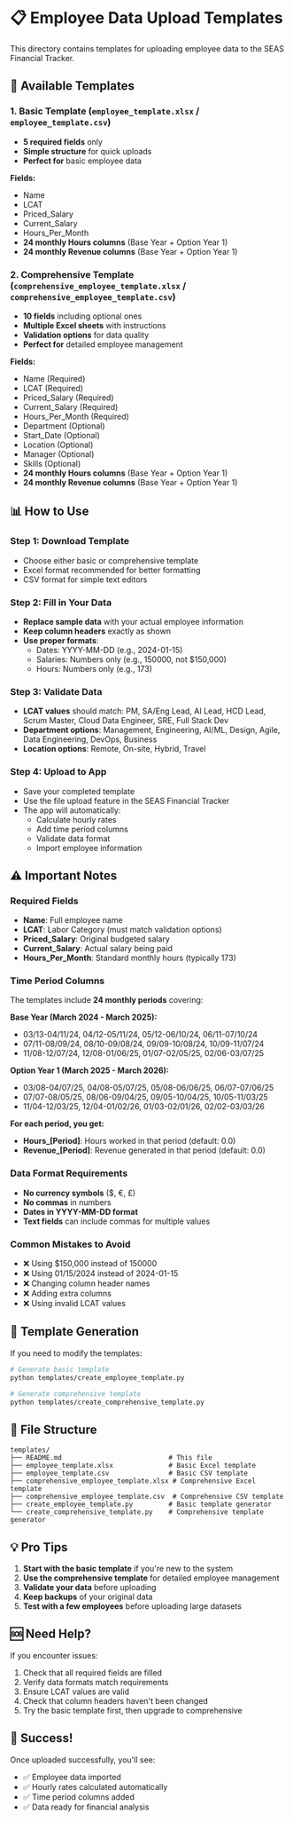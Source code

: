 # 📋 Employee Data Upload Templates

This directory contains templates for uploading employee data to the SEAS Financial Tracker.

## 🎯 Available Templates

### 1. **Basic Template** (`employee_template.xlsx` / `employee_template.csv`)
- **5 required fields** only
- **Simple structure** for quick uploads
- **Perfect for** basic employee data

**Fields:**
- Name
- LCAT
- Priced_Salary
- Current_Salary
- Hours_Per_Month
- **24 monthly Hours columns** (Base Year + Option Year 1)
- **24 monthly Revenue columns** (Base Year + Option Year 1)

### 2. **Comprehensive Template** (`comprehensive_employee_template.xlsx` / `comprehensive_employee_template.csv`)
- **10 fields** including optional ones
- **Multiple Excel sheets** with instructions
- **Validation options** for data quality
- **Perfect for** detailed employee management

**Fields:**
- Name (Required)
- LCAT (Required)
- Priced_Salary (Required)
- Current_Salary (Required)
- Hours_Per_Month (Required)
- Department (Optional)
- Start_Date (Optional)
- Location (Optional)
- Manager (Optional)
- Skills (Optional)
- **24 monthly Hours columns** (Base Year + Option Year 1)
- **24 monthly Revenue columns** (Base Year + Option Year 1)

## 📊 How to Use

### **Step 1: Download Template**
- Choose either basic or comprehensive template
- Excel format recommended for better formatting
- CSV format for simple text editors

### **Step 2: Fill in Your Data**
- **Replace sample data** with your actual employee information
- **Keep column headers** exactly as shown
- **Use proper formats**:
  - Dates: YYYY-MM-DD (e.g., 2024-01-15)
  - Salaries: Numbers only (e.g., 150000, not $150,000)
  - Hours: Numbers only (e.g., 173)

### **Step 3: Validate Data**
- **LCAT values** should match: PM, SA/Eng Lead, AI Lead, HCD Lead, Scrum Master, Cloud Data Engineer, SRE, Full Stack Dev
- **Department options**: Management, Engineering, AI/ML, Design, Agile, Data Engineering, DevOps, Business
- **Location options**: Remote, On-site, Hybrid, Travel

### **Step 4: Upload to App**
- Save your completed template
- Use the file upload feature in the SEAS Financial Tracker
- The app will automatically:
  - Calculate hourly rates
  - Add time period columns
  - Validate data format
  - Import employee information

## ⚠️ Important Notes

### **Required Fields**
- **Name**: Full employee name
- **LCAT**: Labor Category (must match validation options)
- **Priced_Salary**: Original budgeted salary
- **Current_Salary**: Actual salary being paid
- **Hours_Per_Month**: Standard monthly hours (typically 173)

### **Time Period Columns**
The templates include **24 monthly periods** covering:

**Base Year (March 2024 - March 2025):**
- 03/13-04/11/24, 04/12-05/11/24, 05/12-06/10/24, 06/11-07/10/24
- 07/11-08/09/24, 08/10-09/08/24, 09/09-10/08/24, 10/09-11/07/24
- 11/08-12/07/24, 12/08-01/06/25, 01/07-02/05/25, 02/06-03/07/25

**Option Year 1 (March 2025 - March 2026):**
- 03/08-04/07/25, 04/08-05/07/25, 05/08-06/06/25, 06/07-07/06/25
- 07/07-08/05/25, 08/06-09/04/25, 09/05-10/04/25, 10/05-11/03/25
- 11/04-12/03/25, 12/04-01/02/26, 01/03-02/01/26, 02/02-03/03/26

**For each period, you get:**
- **Hours_[Period]**: Hours worked in that period (default: 0.0)
- **Revenue_[Period]**: Revenue generated in that period (default: 0.0)

### **Data Format Requirements**
- **No currency symbols** ($, €, £)
- **No commas** in numbers
- **Dates in YYYY-MM-DD format**
- **Text fields** can include commas for multiple values

### **Common Mistakes to Avoid**
- ❌ Using $150,000 instead of 150000
- ❌ Using 01/15/2024 instead of 2024-01-15
- ❌ Changing column header names
- ❌ Adding extra columns
- ❌ Using invalid LCAT values

## 🔧 Template Generation

If you need to modify the templates:

```bash
# Generate basic template
python templates/create_employee_template.py

# Generate comprehensive template
python templates/create_comprehensive_template.py
```

## 📁 File Structure

```
templates/
├── README.md                           # This file
├── employee_template.xlsx              # Basic Excel template
├── employee_template.csv               # Basic CSV template
├── comprehensive_employee_template.xlsx # Comprehensive Excel template
├── comprehensive_employee_template.csv  # Comprehensive CSV template
├── create_employee_template.py         # Basic template generator
└── create_comprehensive_template.py    # Comprehensive template generator
```

## 💡 Pro Tips

1. **Start with the basic template** if you're new to the system
2. **Use the comprehensive template** for detailed employee management
3. **Validate your data** before uploading
4. **Keep backups** of your original data
5. **Test with a few employees** before uploading large datasets

## 🆘 Need Help?

If you encounter issues:
1. Check that all required fields are filled
2. Verify data formats match requirements
3. Ensure LCAT values are valid
4. Check that column headers haven't been changed
5. Try the basic template first, then upgrade to comprehensive

## 🎉 Success!

Once uploaded successfully, you'll see:
- ✅ Employee data imported
- ✅ Hourly rates calculated automatically
- ✅ Time period columns added
- ✅ Data ready for financial analysis
